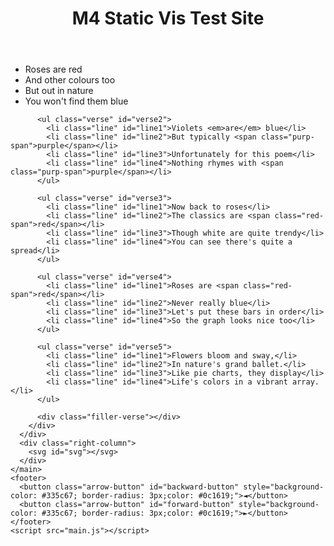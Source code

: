 
<!DOCTYPE html>
<html>
  <head>
    <title>Scrollytelling Poems</title>
    <link rel="stylesheet" type="text/css" href="styles.css" />
    <script src="https://d3js.org/d3.v7.min.js"></script>
  </head>
  <body>
    <header>
      <h1 class="title">M4 Static Vis Test Site</h1>
    </header>
    <main class="wrapper">
      <div class="left-column">
        <div class="left-column-content">
          <div class="filler-verse"></div>
          <ul class="verse" id="verse1">
            <li class="line" id="line1">Roses are <span class="red-span">red</span></li>
            <li class="line" id="line2">And other colours too</li>
            <li class="line" id="line3">But out in nature</li>
            <li class="line" id="line4">You won't find them blue</li>
          </ul>

          <ul class="verse" id="verse2">
            <li class="line" id="line1">Violets <em>are</em> blue</li>
            <li class="line" id="line2">But typically <span class="purp-span">purple</span></li>
            <li class="line" id="line3">Unfortunately for this poem</li>
            <li class="line" id="line4">Nothing rhymes with <span class="purp-span">purple</span></li>
          </ul>

          <ul class="verse" id="verse3">
            <li class="line" id="line1">Now back to roses</li>
            <li class="line" id="line2">The classics are <span class="red-span">red</span></li>
            <li class="line" id="line3">Though white are quite trendy</li>
            <li class="line" id="line4">You can see there's quite a spread</li>
          </ul>

          <ul class="verse" id="verse4">
            <li class="line" id="line1">Roses are <span class="red-span">red</span></li>
            <li class="line" id="line2">Never really blue</li>
            <li class="line" id="line3">Let's put these bars in order</li>
            <li class="line" id="line4">So the graph looks nice too</li>
          </ul>

          <ul class="verse" id="verse5">
            <li class="line" id="line1">Flowers bloom and sway,</li>
            <li class="line" id="line2">In nature's grand ballet.</li>
            <li class="line" id="line3">Like pie charts, they display</li>
            <li class="line" id="line4">Life's colors in a vibrant array.</li>
          </ul>

          <div class="filler-verse"></div>
        </div>
      </div>
      <div class="right-column">
        <svg id="svg"></svg>
      </div>
    </main>
    <footer>
      <button class="arrow-button" id="backward-button" style="background-color: #335c67; border-radius: 3px;color: #0c1619;">◄</button>
      <button class="arrow-button" id="forward-button" style="background-color: #335c67; border-radius: 3px;color: #0c1619;">►</button>
    </footer>
    <script src="main.js"></script>
  </body>
</html>
